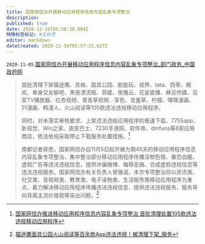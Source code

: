 ```yaml
---
title: 国家网信办开展移动应用程序信息内容乱象专项整治 
description:
published: true
date: 2020-12-16T05:58:38.804Z
特殊标签标记: #无标签
editor: markdown
dateCreated: 2020-12-16T05:57:32.627Z
---
```


`2020-11-05` [国家网信办开展移动应用程序信息内容乱象专项整治_部门政务_中国政府网](https://web.archive.org/web/20201216012929/http://www.gov.cn/xinwen/2020-11/05/content_5557657.htm)

> 首批清理下架猫途鹰、苏格、面具公园、剧能玩、视界、tata、西蒂、瘾欢、单身交友聊吧、黑夜漂流瓶、菲姬、夜撸云、花姿直播、麻豆传媒、豆浆TV播放器、红杏视频、青青草视频、享色、含羞草、柠檬、噗噗漫画、51漫画、韩漫人、火山阅读等105款违法违规移动应用程序。
>
> 同时，对未落实审核要求、上架违法违规应用程序的极速下载、7755app、新视觉、Win之家、皮皮巴士、7230手游网、软件帝、dmfuns等8家应用商店，依法依规采取停止下载服务处置措施。[^20201216012929]

[^20201216012929]: [国家网信办推进移动应用程序信息内容乱象专项整治 首批清理处置105款违法违规移动应用程序](https://web.archive.org/web/20201216012929/https://www.12377.cn/wxxx/2020/441e4ec4_web.html)

> 南都记者获悉，国家网信办自11月5日起开展为期45天的移动应用程序信息内容乱象专项整治，集中整治部分移动应用程序传播淫秽色情、暴恐血腥、虚假广告等违法违规信息，提供诈骗赌博、侮辱恶搞、合成虚假违规信息等违法违规服务。国家网信办有关负责人曾强调，本次专项整治将以资讯类、社交类、音视频类、教育类、电子读物类、生活服务类移动应用程序为重点，着力解决移动应用程序传播违法违规信息、提供违法违规服务、服务导向背离主流价值观等突出问题。[^20201216012933]

[^20201216012933]: [猫途鹰面具公园火山阅读等百余款App违法违规！被清理下架_服务](https://web.archive.org/web/20201216012933/https://www.sohu.com/a/436954691_161795)
